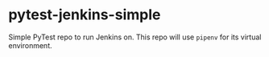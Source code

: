 # pytest-jenkins-simple
Simple PyTest repo to run Jenkins on. This repo will use `pipenv` for its virtual environment.
